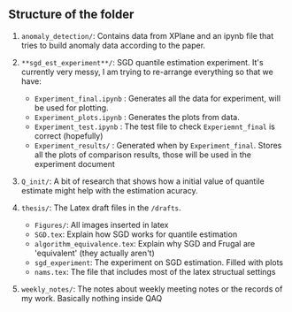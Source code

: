 ## Structure of the folder

1. `anomaly_detection/`: Contains data from XPlane and an ipynb file that tries to build anomaly data according to the paper.

2. `**sgd_est_experiment**/`: SGD quantile estimation experiment. It's currently very messy, I am trying to re-arrange everything so that we have:

     - `Experiment_final.ipynb` : Generates all the data for experiment, will be used for plotting.
     - `Experiment_plots.ipynb` : Generates the plots from data.
     - `Experiment_test.ipynb` : The test file to check `Experiemnt_final` is correct (hopefully)
     - `Experiment_results/` : Generated when by `Experiment_final`. Stores all the plots of comparison results, those will be used in the experiment document
         

3. `Q_init/`: A bit of research that shows how a initial value of quantile estimate might help with the estimation acuracy.

4. `thesis/`: The Latex draft files in the `/drafts`.

    - `Figures/`: All images inserted in latex
    - `SGD.tex`: Explain how SGD works for quantile estimation
    - `algorithm_equivalence.tex`: Explain why SGD and Frugal are 'equivalent' (they actually aren't)
    - `sgd_experiment`: The experiment on SGD estimation. Filled with plots
    - `nams.tex`: The file that includes most of the latex structual settings


5. `weekly_notes/`: The notes about weekly meeting notes or the records of my work. Basically nothing inside QAQ